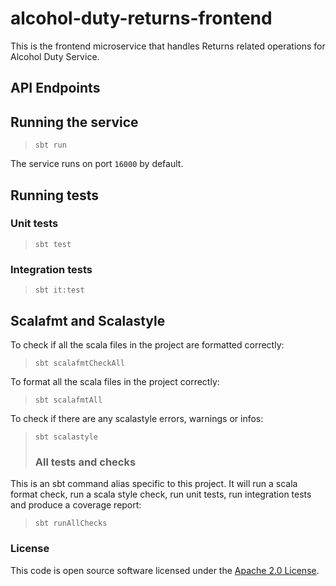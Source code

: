 
# alcohol-duty-returns-frontend

This is the frontend microservice that handles Returns related operations for Alcohol Duty Service.

## API Endpoints

## Running the service

> `sbt run`

The service runs on port `16000` by default.

## Running tests

### Unit tests

> `sbt test`

### Integration tests

> `sbt it:test`

## Scalafmt and Scalastyle

To check if all the scala files in the project are formatted correctly:
> `sbt scalafmtCheckAll`

To format all the scala files in the project correctly:
> `sbt scalafmtAll`

To check if there are any scalastyle errors, warnings or infos:
> `sbt scalastyle`
>
> ### All tests and checks

This is an sbt command alias specific to this project. It will run a scala format
check, run a scala style check, run unit tests, run integration tests and produce a coverage report:
> `sbt runAllChecks`

### License

This code is open source software licensed under
the [Apache 2.0 License]("http://www.apache.org/licenses/LICENSE-2.0.html").